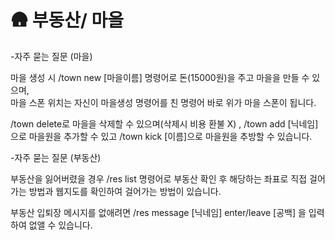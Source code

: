 # 🛖 부동산/ 마을

\-자주 묻는 질문 (마을)

마을 생성 시 /town new \[마을이름] 명령어로 돈(15000원)을 주고 마을을 만들 수 있으며,\
마을 스폰 위치는 자신이 마을생성 명령어를 친 명령어 바로 위가 마을 스폰이 됩니다.

/town delete로 마을을 삭제할 수 있으며(삭제시 비용 환불 X) , /town add \[닉네임] 으로 마을원을 추가할 수 있고 /town kick \[이름]으로 마을원을 추방할 수 있습니다.



\-자주 묻는 질문 (부동산)

부동산을 잃어버렸을 경우 /res list 명령어로 부동산 확인 후 해당하는 좌표로 직접 걸어가는 방법과 웹지도를 확인하여 걸어가는 방법이 있습니다.

부동산 입퇴장 메시지를 없애려면 /res message \[닉네임] enter/leave \[공백] 을 입력하여 없앨 수 있습니다.&#x20;

